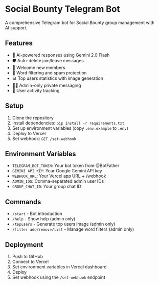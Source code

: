# Social Bounty Telegram Bot

A comprehensive Telegram bot for Social Bounty group management with AI support.

## Features

- 🤖 AI-powered responses using Gemini 2.0 Flash
- 🛡️ Auto-delete join/leave messages
- 👋 Welcome new members
- 🚫 Word filtering and spam protection
- 📊 Top users statistics with image generation
- 👨‍💼 Admin-only private messaging
- 💾 User activity tracking

## Setup

1. Clone the repository
2. Install dependencies: `pip install -r requirements.txt`
3. Set up environment variables (copy `.env.example` to `.env`)
4. Deploy to Vercel
5. Set webhook: `GET /set-webhook`

## Environment Variables

- `TELEGRAM_BOT_TOKEN`: Your bot token from @BotFather
- `GEMINI_API_KEY`: Your Google Gemini API key
- `WEBHOOK_URL`: Your Vercel app URL + /webhook
- `ADMIN_IDS`: Comma-separated admin user IDs
- `GROUP_CHAT_ID`: Your group chat ID

## Commands

- `/start` - Bot introduction
- `/help` - Show help (admin only)
- `/topusers` - Generate top users image (admin only)
- `/filter add/remove/list` - Manage word filters (admin only)

## Deployment

1. Push to GitHub
2. Connect to Vercel
3. Set environment variables in Vercel dashboard
4. Deploy
5. Set webhook using the `/set-webhook` endpoint
